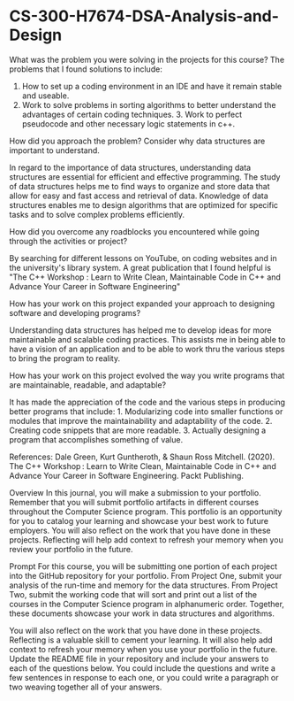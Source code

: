 # CS-300-H7674-DSA-Analysis-and-Design

What was the problem you were solving in the projects for this course?
The problems that I found solutions to include: 
1. How to set up a coding environment in an IDE and have it remain stable and useable.
2. Work to solve problems in sorting algorithms to better understand the advantages of certain coding techniques. 3. Work to perfect pseudocode and other necessary logic statements in c++.

How did you approach the problem? Consider why data structures are important to understand.

In regard to the importance of data structures, understanding data structures are essential for efficient and effective programming. The study of data structures helps me to find ways to organize and store data that allow for easy and fast access and retrieval of data. Knowledge of data structures enables me to design algorithms that are optimized for specific tasks and to solve complex problems efficiently. 

How did you overcome any roadblocks you encountered while going through the activities or project?

By searching for different lessons on YouTube, on coding websites and in the university's library system. A great publication that I found helpful is "The C++ Workshop : Learn to Write Clean, Maintainable Code in C++ and Advance Your Career in Software Engineering"

How has your work on this project expanded your approach to designing software and developing programs?

Understanding data structures has helped me to develop ideas for more maintainable and scalable coding practices. This assists me in being able to have a vision of an application and to be able to work thru the various steps to bring the program to reality.

How has your work on this project evolved the way you write programs that are maintainable, readable, and adaptable?

It has made the appreciation of the code and the various steps in producing better programs that include: 1. Modularizing code into smaller functions or modules that improve the maintainability and adaptability of the code. 2. Creating code snippets that are more readable. 3. Actually designing a program that accomplishes something of value. 

References:
Dale Green, Kurt Guntheroth, & Shaun Ross Mitchell. (2020). The C++ Workshop : Learn to Write Clean, Maintainable Code in C++ and Advance Your Career in Software Engineering. Packt Publishing.




Overview
In this journal, you will make a submission to your portfolio. Remember that you will submit portfolio artifacts in different courses throughout the Computer Science program. This portfolio is an opportunity for you to catalog your learning and showcase your best work to future employers. You will also reflect on the work that you have done in these projects. Reflecting will help add context to refresh your memory when you review your portfolio in the future.

Prompt
For this course, you will be submitting one portion of each project into the GitHub repository for your portfolio. From Project One, submit your analysis of the run-time and memory for the data structures. From Project Two, submit the working code that will sort and print out a list of the courses in the Computer Science program in alphanumeric order. Together, these documents showcase your work in data structures and algorithms.

You will also reflect on the work that you have done in these projects. Reflecting is a valuable skill to cement your learning. It will also help add context to refresh your memory when you use your portfolio in the future. Update the README file in your repository and include your answers to each of the questions below. You could include the questions and write a few sentences in response to each one, or you could write a paragraph or two weaving together all of your answers.


